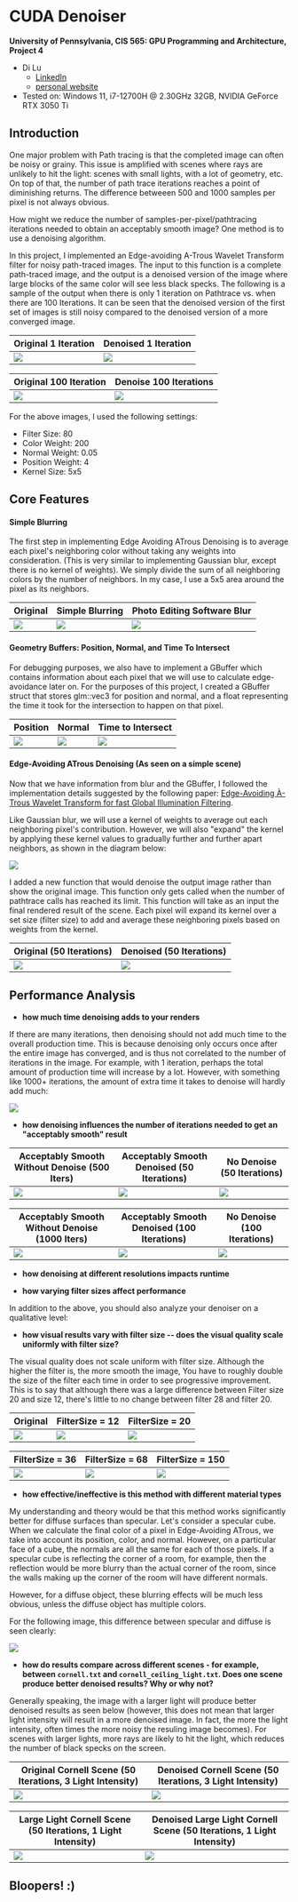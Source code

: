 CUDA Denoiser
================

**University of Pennsylvania, CIS 565: GPU Programming and Architecture, Project 4**

* Di Lu
  * [LinkedIn](https://www.linkedin.com/in/di-lu-0503251a2/)
  * [personal website](https://www.dluisnothere.com/)
* Tested on: Windows 11, i7-12700H @ 2.30GHz 32GB, NVIDIA GeForce RTX 3050 Ti

## Introduction

One major problem with Path tracing is that the completed image can often be noisy or grainy. This issue is amplified with scenes where rays are unlikely to hit the light: scenes with small lights, with a lot of geometry, etc. On top of that, the number of path trace iterations reaches a point of diminishing returns. The difference betweeen 500 and 1000 samples per pixel is not always obvious. 

How might we reduce the number of samples-per-pixel/pathtracing iterations needed to obtain an acceptably smooth image? One method is to use a denoising algorithm.

In this project, I implemented an Edge-avoiding A-Trous Wavelet Transform filter for noisy path-traced images. The input to this function is a complete path-traced image, and the output is a denoised version of the image where large blocks of the same color will see less black specks. The following is a sample of the output when there is only 1 iteration on Pathtrace vs. when there are 100 Iterations. It can be seen that the denoised version of the first set of images is still noisy compared to the denoised version of a more converged image.

| Original 1 Iteration   | Denoised 1 Iteration |
| ----------- | ----------- | 
| ![](img/nodenoise1.png)  |   ![](img/denoise1.png)   |

| Original 100 Iteration | Denoise 100 Iterations | 
| ----------- | ----------- |
| ![](img/nodenoise100.png)  |  ![](img/denoise100.png)  |

For the above images, I used the following settings:
- Filter Size: 80
- Color Weight: 200
- Normal Weight: 0.05
- Position Weight: 4
- Kernel Size: 5x5 

## Core Features

#### Simple Blurring

The first step in implementing Edge Avoiding ATrous Denoising is to average each pixel's neighboring color without taking any weights into consideration. (This is very similar to implementing Gaussian blur, except there is no kernel of weights). We simply divide the sum of all neighboring colors by the number of neighbors. In my case, I use a 5x5 area around the pixel as its neighbors.

| Original | Simple Blurring | Photo Editing Software Blur
| ----------- | ----------- | ----------- |
| ![](img/nodenoise100.png)  |  ![](img/simpleBlur.png)  | ![](img/pixlrBlur.png)

#### Geometry Buffers: Position, Normal, and Time To Intersect

For debugging purposes, we also have to implement a GBuffer which contains information about each pixel that we will use to calculate edge-avoidance later on. For the purposes of this project, I created a GBuffer struct that stores glm::vec3 for position and normal, and a float representing the time it took for the intersection to happen on that pixel.

| Position | Normal | Time to Intersect
| ----------- | ----------- | ----------- |
| ![](img/position.png)  |  ![](img/normal.png)  | ![](img/timeToIntersect.png)

#### Edge-Avoiding ATrous Denoising (As seen on a simple scene)

Now that we have information from blur and the GBuffer, I followed the implementation details suggested by the following paper: [Edge-Avoiding À-Trous Wavelet Transform for fast Global Illumination Filtering](https://jo.dreggn.org/home/2010_atrous.pdf). 

Like Gaussian blur, we will use a kernel of weights to average out each neighboring pixel's contribution. However, we will also "expand" the kernel by applying these kernel values to gradually further and further apart neighbors, as shown in the diagram below:

![](img/atrousDescription.png)

I added a new function that would denoise the output image rather than show the original image. This function only gets called when the number of pathtrace calls has reached its limit. This function will take as an input the final rendered result of the scene. Each pixel will expand its kernel over a set size (filter size) to add and average these neighboring pixels based on weights from the kernel. 


| Original (50 Iterations) | Denoised (50 Iterations) |
| ----------- | ----------- |
| ![](img/noDenoise50.png)  |  ![](img/denoise50.png)  |

## Performance Analysis

- **how much time denoising adds to your renders**

If there are many iterations, then denoising should not add much time to the overall production time. This is because denoising only occurs once after the entire image has converged, and is thus not correlated to the number of iterations in the image. For example, with 1 iteration, perhaps the total amount of production time will increase by a lot. However, with something like 1000+ iterations, the amount of extra time it takes to denoise will hardly add much:

![](img/itersDenoise.png)

- **how denoising influences the number of iterations needed to get an "acceptably smooth" result**

| Acceptably Smooth Without Denoise (500 Iters) | Acceptably Smooth Denoised (50 Iterations) | No Denoise (50 Iterations) |
| ----------- | ----------- | ----------- |
| ![](img/acceptableSmooth700.png)  |  ![](img/acceptableSmooth50.png)  | ![](img/noDenoise50.png) 

| Acceptably Smooth Without Denoise (1000 Iters) | Acceptably Smooth Denoised (100 Iterations) | No Denoise (100 Iterations) 
| ----------- | ----------- | ----------- |
| ![](img/acceptableSmooth1000.png)  |  ![](img/acceptableSmooth100.png)  |  ![](img/nodenoise100.png) |


- **how denoising at different resolutions impacts runtime**


- **how varying filter sizes affect performance**



In addition to the above, you should also analyze your denoiser on a qualitative level:

- **how visual results vary with filter size -- does the visual quality scale uniformly with filter size?**

The visual quality does not scale uniform with filter size. Although the higher the filter is, the more smooth the image, You have to roughly double the size of the filter each time in order to see progressive improvement. This is to say that although there was a large difference between Filter size 20 and size 12, there's little to no change between filter 28 and filter 20. 

| Original | FilterSize = 12  | FilterSize = 20
| ----------- | ----------- | ----------- |
| ![](img/noDenoise.png)  |  ![](img/denoise12.png)  | ![](img/denoise20.png)

| FilterSize = 36 | FilterSize = 68  | FilterSize = 150
| ----------- | ----------- | ----------- |
| ![](img/denoise36.png)  |  ![](img/denoise68.png)  | ![](img/denoise150.png)

- **how effective/ineffective is this method with different material types**

My understanding and theory would be that this method works significantly better for diffuse surfaces than specular. Let's consider a specular cube. When we calculate the final color of a pixel in Edge-Avoiding ATrous, we take into account its position, color, and normal. However, on a particular face of a cube, the normals are all the same for each of those pixels. If a specular cube is reflecting the corner of a room, for example, then the reflection would be more blurry than the actual corner of the room, since the walls making up the corner of the room will have different normals.

However, for a diffuse object, these blurring effects will be much less obvious, unless the diffuse object has multiple colors.

For the following image, this difference between specular and diffuse is seen clearly:

![](img/denoise1.png)



- **how do results compare across different scenes - for example, between `cornell.txt` and `cornell_ceiling_light.txt`. Does one scene produce better denoised results? Why or why not?**

Generally speaking, the image with a larger light will produce better denoised results as seen below (however, this does not mean that larger light intensity will result in a more denoised image. In fact, the more the light intensity, often times the more noisy the resuling image becomes). For scenes with larger lights, more rays are likely to hit the light, which reduces the number of black specks on the screen. 

| Original Cornell Scene (50 Iterations, 3 Light Intensity) | Denoised Cornell Scene (50 Iterations, 3 Light Intensity) |
| ----------- | ----------- |
| ![](img/smallLightNoDenoise.png)  |  ![](img/smallLightDenoise.png)  |


| Large Light Cornell Scene (50 Iterations, 1 Light Intensity) | Denoised Large Light Cornell Scene (50 Iterations, 1 Light Intensity) |
| ----------- | ----------- |
| ![](img/largeLightNoDenoise.png)  |  ![](img/largeLightDenoise.png)  |

## Bloopers! :)

